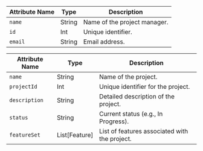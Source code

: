 | Attribute Name | Type   | Description                  |
|----------------|--------|------------------------------|
| `name`         | String | Name of the project manager. |
| `id`           | Int    | Unique identifier.           |
| `email`        | String | Email address.               |


| Attribute Name   | Type         | Description                                 |
|------------------|--------------|---------------------------------------------|
| `name`           | String       | Name of the project.                       |
| `projectId`      | Int          | Unique identifier for the project.         |
| `description`    | String       | Detailed description of the project.       |
| `status`         | String       | Current status (e.g., In Progress).        |
| `featureSet`     | List[Feature]| List of features associated with the project.|

